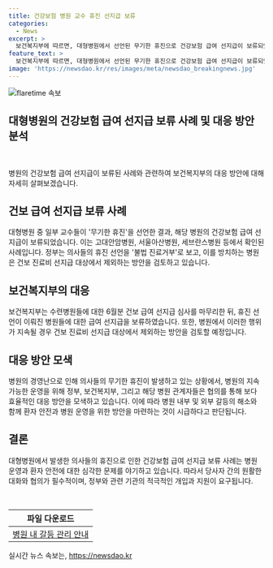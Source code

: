 ```yaml
---
title: 건강보험 병원 교수 휴진 선지급 보류
categories:
  - News
excerpt: >
  보건복지부에 따르면, 대형병원에서 선언된 무기한 휴진으로 건강보험 급여 선지급이 보류되었습니다. 정부는 이에 대해 불법 진료거부로 보고, 해당 병원에 대한 조치를 검토 중이라고 밝혔습니다. 해당 병원들에 소속된 일부 교수들은 건보 급여 선지급이 보류된 것으로 확인됐으며, 이에 대한 논란이 예상됩니다.
feature_text: >
  보건복지부에 따르면, 대형병원에서 선언된 무기한 휴진으로 건강보험 급여 선지급이 보류되었습니다. 정부는 이에 대해 불법 진료거부로 보고, 해당 병원에 대한 조치를 검토 중이라고 밝혔습니다. 해당 병원들에 소속된 일부 교수들은 건보 급여 선지급이 보류된 것으로 확인됐으며, 이에 대한 논란이 예상됩니다.
image: 'https://newsdao.kr/res/images/meta/newsdao_breakingnews.jpg'
---
```


<p><img src="https://newsdao.kr/res/images/meta/newsdao_breakingnews.jpg" alt="flaretime 속보" /></p>

<h2>대형병원의 건강보험 급여 선지급 보류 사례 및 대응 방안 분석</h2>

<p data-ke-size="size16">&nbsp;</p>

<p>병원의 건강보험 급여 선지급이 보류된 사례와 관련하여 보건복지부의 대응 방안에 대해 자세히 살펴보겠습니다.</p>

<h2 data-ke-size="size26">건보 급여 선지급 보류 사례</h2>

<p data-ke-size="size16">대형병원 중 일부 교수들이 '무기한 휴진'을 선언한 결과, 해당 병원의 건강보험 급여 선지급이 보류되었습니다. 이는 고대안암병원, 서울아산병원, 세브란스병원 등에서 확인된 사례입니다. 정부는 의사들의 휴진 선언을 '불법 진료거부'로 보고, 이를 방치하는 병원은 건보 진료비 선지급 대상에서 제외하는 방안을 검토하고 있습니다.</p>

<h2 data-ke-size="size26">보건복지부의 대응</h2>

<p data-ke-size="size16">보건복지부는 수련병원들에 대한 6월분 건보 급여 선지급 심사를 마무리한 뒤, 휴진 선언이 이뤄진 병원들에 대한 급여 선지급을 보류하였습니다. 또한, 병원에서 이러한 행위가 지속될 경우 건보 진료비 선지급 대상에서 제외하는 방안을 검토할 예정입니다.</p>

<h2 data-ke-size="size26">대응 방안 모색</h2>

<p data-ke-size="size16">병원의 경영난으로 인해 의사들의 무기한 휴진이 발생하고 있는 상황에서, 병원의 지속가능한 운영을 위해 정부, 보건복지부, 그리고 해당 병원 관계자들은 협의를 통해 보다 효율적인 대응 방안을 모색하고 있습니다. 이에 따라 병원 내부 및 외부 갈등의 해소와 함께 환자 안전과 병원 운영을 위한 방안을 마련하는 것이 시급하다고 판단됩니다.</p>

<h2 data-ke-size="size26">결론</h2>

<p data-ke-size="size16">대형병원에서 발생한 의사들의 휴진으로 인한 건강보험 급여 선지급 보류 사례는 병원 운영과 환자 안전에 대한 심각한 문제를 야기하고 있습니다. 따라서 당사자 간의 원활한 대화와 협의가 필수적이며, 정부와 관련 기관의 적극적인 개입과 지원이 요구됩니다.</p>

<p data-ke-size="size16">&nbsp;</p>

<table>
    <thead>
        <tr>
            <th style="text-align: center;">파일 다운로드</th>
        </tr>
    </thead>
    <tbody>
        <tr>
            <td style="text-align: center; height: 17px;"><a href="https://www.example.com">병원 내 갈등 관리 안내</a></td>
        <tr>
    </tbody>
</table>
실시간 뉴스 속보는, <a href="https://newsdao.kr" rel="dofollow">https://newsdao.kr</a>


